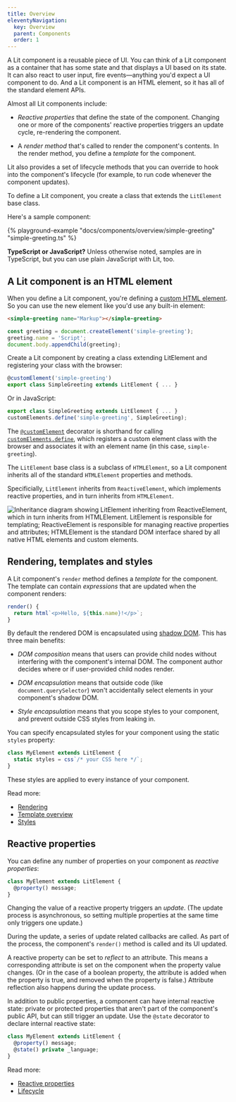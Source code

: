 ```yaml
---
title: Overview
eleventyNavigation:
  key: Overview
  parent: Components
  order: 1
---
```


A Lit component is a reusable piece of UI. You can think of a Lit component as a container that has some state and that displays a UI based on its state. It can also react to user input, fire events—anything you'd expect a UI component to do. And a Lit component is an HTML element, so it has all of the standard element APIs.

 Almost all Lit components include:

*   *Reactive properties* that define the state of the component. Changing one or more of the components' reactive properties triggers an update cycle, re-rendering the component.

*   A *render method* that's called to render the component's contents. In the render method, you define a *template* for the component.

Lit also provides a set of lifecycle methods that you can override to hook into the component's lifecycle (for example, to run code whenever the component updates).

To define a Lit component, you create a class that extends the `LitElement` base class.

Here's a sample component:

{% playground-example "docs/components/overview/simple-greeting" "simple-greeting.ts" %}

<div class="alert alert-info">

**TypeScript or JavaScript?** Unless otherwise noted, samples are in TypeScript, but you can use plain JavaScript with Lit, too.

</div>

## A Lit component is an HTML element

When you define a Lit component, you're defining a [custom HTML element](https://developer.mozilla.org/en-US/docs/Web/Web_Components/Using_custom_elements). So you can use the new element like you'd use any built-in element:

```html
<simple-greeting name="Markup"></simple-greeting>
```

```js
const greeting = document.createElement('simple-greeting');
greeting.name = 'Script';
document.body.appendChild(greeting);
```

Create a Lit component by creating a class extending LitElement and registering your class with the browser:

```ts
@customElement('simple-greeting')
export class SimpleGreeting extends LitElement { ... }
```

Or in JavaScript:

```js
export class SimpleGreeting extends LitElement { ... }
customElements.define('simple-greeting', SimpleGreeting);
```

The [`@customElement`](/api/modules/_lit_element_.html#customelement) decorator is shorthand for calling [`customElements.define`](https://developer.mozilla.org/en-US/docs/Web/API/CustomElementRegistry/define), which registers a custom element class with the browser and associates it with an element name (in this case, `simple-greeting`).

The `LitElement` base class is a subclass of `HTMLElement`, so a Lit component inherits all of the standard `HTMLElement` properties and methods.

Specificially, `LitElement` inherits from `ReactiveElement`, which implements reactive properties, and in turn inherits from `HTMLElement`.

![Inheritance diagram showing LitElement inheriting from ReactiveElement, which in turn inherits from HTMLElement. LitElement is responsible for templating; ReactiveElement is responsible for managing reactive properties and attributes; HTMLElement is the standard DOM interface shared by all native HTML elements and custom elements.](/images/docs/components/lit-element-inheritance.png)

## Rendering, templates and styles

A Lit component's `render` method defines a *template* for the component. The template can contain *expressions* that are updated when the component renders:

```js
render() {
  return html`<p>Hello, ${this.name}!</p>`;
}
```

By default the rendered DOM is encapsulated using [shadow DOM](/docs/components/shadow-dom/). This has three main benefits:

*   *DOM composition* means that users can provide child nodes without interfering with the component's internal DOM. The component author decides where or if user-provided child nodes render.

*   *DOM encapsulation* means that outside code (like `document.querySelector`) won't accidentally select elements in your component's shadow DOM.

*   *Style encapsulation* means that you scope styles to your component, and prevent outside CSS styles from leaking in.

You can specify encapsulated styles for your component using the static `styles` property:

```ts
class MyElement extends LitElement {
  static styles = css`/* your CSS here */`;
}
```

These styles are applied to every instance of your component.

Read more:

*   [Rendering](/docs/components/rendering/)
*   [Template overview](/docs/templates/overview/)
*   [Styles](/docs/components/styles/)

## Reactive properties

You can define any number of properties on your component as *reactive properties*:

```ts
class MyElement extends LitElement {
  @property() message;
}
```

Changing the value of a reactive property triggers an *update*. (The update process is asynchronous, so setting multiple properties at the same time only triggers one update.)

During the update, a series of update related callbacks are called. As part of the process, the component's `render()` method is called and its UI updated.

A reactive property can be set to *reflect* to an attribute. This means a corresponding attribute is set on the component when the property value changes. (Or in the case of a boolean property, the attribute is added when the property is true, and removed when the property is false.) Attribute reflection also happens during the update process.

In addition to public properties, a component can have internal reactive state: private or protected properties that aren't part of the component's public API, but can still trigger an update. Use the `@state` decorator to declare internal reactive state:

```ts
class MyElement extends LitElement {
  @property() message;
  @state() private _language;
}
```

Read more:

*   [Reactive properties](/docs/components/properties)
*   [Lifecycle](/docs/components/lifecycle)
